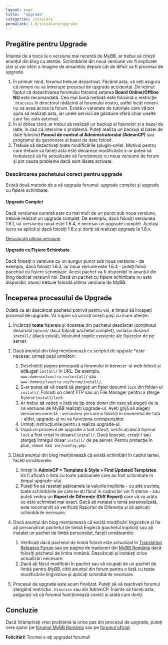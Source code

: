 ```yaml
---
layout: page
title:  "Upgrade"
categories: instalare
permalink: 1.8/instalare/upgrade
---
```


## Pregătire pentru Upgrade

Întainte de a trece la o versiune mai recentă de MyBB, ar trebui să citești anunțul din blog cu atenție. Schimbările din noua versiune vor fi explicate clar și vor oferi o imagine de ansamblu depsre cât de dificil va fi procesul de upgrade.

1. În primulr rând, forumul trebuie dezactivat. Făcând asta, vă veți asigura că nimeni nu va întrerupe procesul de upgrade accidental. De reținut faptul că dezactivarea forumului folosind setarea **Board Online/Offline** **NU** este recomandată. Cea mai bună metodă este folosind o restricție `.htaccess` în directorul rădăcină al forumului vostru, astfel încât nimeni nu va avea acces la forum. Există o varietate de tutoriale care vă pot ajuta să realizați asta, iar unele servicii de găzduire oferă chiar unelte care fac asta automat.
2. În al doilea rând, ar trebui să realizați un backup al fișierelor și a bazei de date, în caz că intervine o problemă. Puteți realiza un backup al bazei de date folosind **Panoul de control al Administratorului (AdminCP)** sau programul de gestionare al bazei de date folosit.
3. Trebuie să dezactivați toate modificările (plugin-urile). Motivul pentru care trebuie să faceți asta este deoarece modificările s-ar putea să trebuiască să fie actualizate să funcționeze cu noua versiune de forum și pot cauza probleme dacă sunt lăsate activate. 

### Descărcarea pachetului corect pentru upgrade

Există două metode de a vă upgrada forumul: upgrade complet și upgrade cu fișiere schimbate.


#### Upgrade Complet

Dacă versiunea curentă este cu mai mult de un punct sub noua versiune, trebuie realizat un upgrade complet. De exemplu, dacă folosiți versiunea 1.6.1, iar versiunea nouă este 1.6.4, e necesar un upgrade complet. Același lucru se aplică și dacă folosiți 1.6.x și doriți să realizați upgrade la 1.8.x.

[Descărcați ultima versiune][latest-mybb].

#### Upgrade cu Fișiere Schimbate

Dacă folosiți o versiune cu un sungur punct sub noua versiune - de exemplu, dacă folosiți 1.6.3, iar noua veriune este 1.6.4 - puteți folosi pacehtul cu fișiere schimbate. Acest pachet va fi disponibil în anunțul din blog dedicat versiunii noi. Dacă un pachet cu fișiere schimbate nu este disponibil, atunci trebuie folosită ultima versiune de MyBB.

## Începerea procesului de Upgrade

Odată ce ați descărcat pachetul potrivit pentru voi, e timpul să începeți procesul de upgrade. Vă rugăm să urmați acești pași cu mare atenție:

1. Încărcați **toate** fișierele și dosarele din pachetul descărcat (conținutul dosarului `Upload/` dacă folosiți pachetul complet), inclusiv dosarul `install/` (dacă există), înlocuind copiile existente ale fișierelor de pe server.
2. Dacă anunțul din blog menționează cu scriptul de upgrate **este* necesar, urmați pașii următori:

	1. Deschideți pagina principală a forumului în borwser-ul web folosit și adăugați `install/` în URL. De exemplu, `www.domeniulvostru.ro/install/` sau `www.domeniulvostru.ro/forum/install/`.
	2. S-ar putea să vă ceară să ștergeți un fișier denumit `lock` din folder-ul `install/`. Folosiți un client FTP sau un File Manager pentru a șterge fișierul `install/lock`.
	3. Ar trebui să vedeți o listă de tip drop down din care să alegeți de la ce versiune de MyBB realizați upgrade-ul. Aveți grijă să alegeți versiunea corectă - versiunea pe care o folosiți în momentul de față - altfel, upgrade-ul nu va funcționa corespunzător.
	4. Urmați instrucțiunile pentru a realiza upgrade-ul.
	5. După ce procesul de upgrade a luat sfârșit, verificați dacă fișierul `lock` a fost creat în dosarul `install/`. Dacă lipsește, creați-l sau ștergeți întregul dosar `install/` de pe server. Pentru protecție în plus, `chmod 644 inc/config.php`.

3. Dacă anunțul din blog menționează că există schimbări în cadrul temei, faceți următoarele:

	1. Intrați în **AdminCP > Template & Style > Find Updated Templates**. Va fi afișată o listă cu toate șabloanele care au fost schimbate în timpul upgrade-ului.
	2. Puteți fie să resetați șabloanele la valorile implicite - cu alte cuvinte, toate schimbările pe care le-ați făcut în cadrul lor vor fi șterse - sau puteți vedea un **Raport de Diferențe (Diff Report)** care vă va arăta ce este schimbat mai exact. Dacă ați instalat o temă personalizată, este recomandt să verificați Raportul de Diferențe și să aplicați schimbările necesare.

4. Dacă anunțul din blog menționează că există modificări lingvistice și fie ați personalizat pachetul de limbă Engleză (pachetul implicit) sau ați instalat un pachet de limbă personalizt, faceți următoarele:

	1. Verificați dacă pachetul de limbă folosit este actualizat în [Translation Releases Forum][translations-forum] sau pe pagina de traduceri din [MyBB România][translations-mybbro] dacă folosiți pachetul de limba română. Descărcați și instalați orice actualizări necesare.
	2. Dacă ați făcut modifcări în pachet sau vă ocupați de un pachet de limbă pentru MyBB, citiți anunțul din forum pentru o listă cu toate modificările lingvistice și aplicați schimbările necesare.

5. Procesul de upgrade este acum finalizat. Puteți să vă reactivați forumul ștergând restricția `.htaccess` sau din AdminCP. Înainte să faceți asta, asigurați-vă că forumul funcționează corect și arată cum doriți.

## Concluzie

Dacă întâmpinați vreo problemă la orice pas din procesul de upgrade, puteți cere ajutor pe [forumul MyBB România][mybbro] sau pe [forumul oficial][mybb].

**Felicitări!** Tocmai v-ați upgradat forumul!

[latest-mybb]: http://mybb.com/download/
[translations-forum]: http://community.mybb.com/forum-169.html
[translations-mybbro]: http://mybb.ro/translations.php
[mybbro]: http://mybb.ro
[mybb]: http://community.mybb.com/
